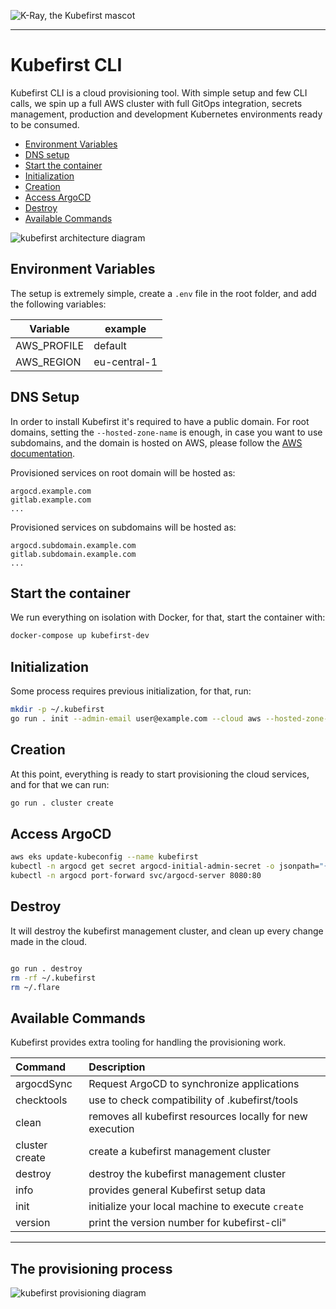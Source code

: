 ![K-Ray, the Kubefirst mascot](/images/kubefirst.svg)

---

# Kubefirst CLI

Kubefirst CLI is a cloud provisioning tool. With simple setup and few CLI calls, we spin up a full AWS cluster with full
GitOps integration, secrets management, production and development Kubernetes environments ready to be consumed.

- [Environment Variables](#environment-variables)
- [DNS setup](#dns-setup)
- [Start the container](#start-the-container)
- [Initialization](#initialization)
- [Creation](#creation)
- [Access ArgoCD](#access-argocd)
- [Destroy](#destroy)
- [Available Commands]()

![kubefirst architecture diagram](/images/kubefirst-arch.png)

## Environment Variables

The setup is extremely simple, create a `.env` file in the root folder, and add the following variables:

| Variable    | example      |
|-------------|--------------|
| AWS_PROFILE | default      |
| AWS_REGION  | eu-central-1 |

## DNS Setup

In order to install Kubefirst it's required to have a public domain. For root domains, setting the `--hosted-zone-name` 
is enough, in case you want to use subdomains, and the domain is hosted on AWS, please follow the 
[AWS documentation](https://aws.amazon.com/premiumsupport/knowledge-center/create-subdomain-route-53/).

Provisioned services on root domain will be hosted as:
```
argocd.example.com
gitlab.example.com
...
```

Provisioned services on subdomains will be hosted as:
```
argocd.subdomain.example.com
gitlab.subdomain.example.com
...
```

## Start the container

We run everything on isolation with Docker, for that, start the container with:

```bash
docker-compose up kubefirst-dev
```

## Initialization

Some process requires previous initialization, for that, run:

```bash
mkdir -p ~/.kubefirst
go run . init --admin-email user@example.com --cloud aws --hosted-zone-name domain.example --region eu-central-1 --cluster-name your_cluster_name
```

## Creation

At this point, everything is ready to start provisioning the cloud services, and for that we can run:

```bash
go run . cluster create
```

## Access ArgoCD

```bash
aws eks update-kubeconfig --name kubefirst
kubectl -n argocd get secret argocd-initial-admin-secret -o jsonpath="{.data.password}" | base64 -d
kubectl -n argocd port-forward svc/argocd-server 8080:80
```

## Destroy

It will destroy the kubefirst management cluster, and clean up every change made in the cloud.

```bash

go run . destroy
rm -rf ~/.kubefirst
rm ~/.flare
```

## Available Commands

Kubefirst provides extra tooling for handling the provisioning work.

| Command    | Description                                               |
|:------------|:-----------------------------------------------------------|
| argocdSync     | Request ArgoCD to synchronize applications                |
| checktools     | use to check compatibility of .kubefirst/tools            |
| clean          | removes all kubefirst resources locally for new execution |
| cluster create | create a kubefirst management cluster                     |
| destroy    | destroy the kubefirst management cluster                  |
| info       | provides general Kubefirst setup data                     |
| init       | initialize your local machine to execute `create`         |
| version    | print the version number for kubefirst-cli"               |

---
## The provisioning process
![kubefirst provisioning diagram](/images/provisioning.png)
